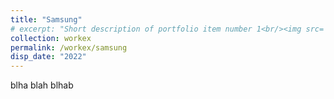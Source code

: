 ```yaml
---
title: "Samsung"
# excerpt: "Short description of portfolio item number 1<br/><img src='/images/500x300.png'>"
collection: workex
permalink: /workex/samsung
disp_date: "2022"
---
```


blha blah blhab
